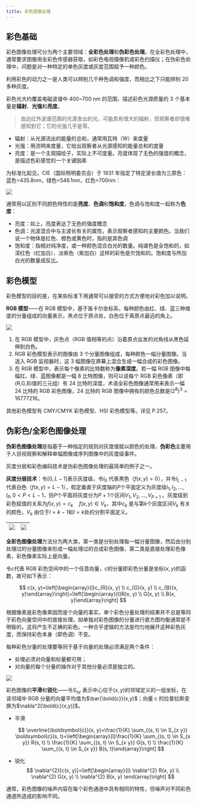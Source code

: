```yaml
---
title: 彩色图像处理
---
```


## 彩色基础

彩色图像处理可分为两个主要领域：**全彩色处理**和**伪彩色处理**。在全彩色处理中，通常要求图像用全彩色传感器获取，如彩色电视摄像机或彩色扫描仪；在伪彩色处理中，问题是对一种特定的单色灰度或灰度范围赋予一种颜色。

利用彩色的动力之一是人类可以辨别几千种色调和强度，而相比之下只能辨别 20 多种灰度。

彩色光大约覆盖电磁波谱中 400~700 nm 的范围，描述彩色光源质量的 3 个基本量是**辐射**、**光强**和**亮度**。

> 由远红外波谱范围的光源发出的光，可能具有很大的辐射，但观察者却很难感知到它；它的光强几乎是零。

-   辐射：从光源流出的能量的总和，通常用瓦特（W）来度量
-   光强：用流明来度量，它给出观察者从光源感知的能量总和的度量
-   亮度：是一个主观描绘子，实际上不可度量。亮度体现了无色的强度的概念，是描述色彩感觉的一个关键因素

为标准化起见，CIE（国际照明委员会）于 1931 年指定了特定波长值为三原色：蓝色=435.8nm，绿色=546.1nm，红色=700nm：

![](https://chua-n.gitee.io/figure-bed/notebook/杂技/CV/81.png)

通常用以区别不同颜色特性的是**亮度**、**色调**和**饱和度**，色调与饱和度一起称为**色度**：

-   亮度：如上，亮度表达了无色的强度概念
-   色调：光波混合中与主波长有关的属性，表示观察者感知的主要颜色。当我们说一个物体是红色、橙色或黄色时，指的是其色调
-   饱和度：指相对纯净度，或一种颜色混合白光的数量。纯谱色是全饱和的，如深红色（红加白）、淡紫色（紫加白）这样的彩色是欠饱和的。饱和度与所加白光的数量成反比。

## 彩色模型

彩色模型的目的是，在某些标准下用通常可以接受的方式方便地对彩色加以说明。

**RGB 模型**——在 RGB 模型中，基于笛卡尔坐标系，每种颜色由红、绿、蓝三种维度的分量组成的向量表示，黑点位于原点处，白色位于离原点最远的角上。

![](https://chua-n.gitee.io/figure-bed/notebook/杂技/CV/82.png)

1. 在 RGB 模型中，灰色点（RGB 值相等的点）沿着原点出发的对角线从黑色延伸到白色。
2. RGB 彩色模型表示的图像由 3 个分量图像组成，每种颜色一幅分量图像。当送入 RGB 监视器时，这 3 幅图像在屏幕上混合生成一幅合成的彩色图像。
3. 在 RGB 模型中，表示每个像素的比特数称为**像素深度**。若一幅 RGB 图像中每幅红、绿、蓝图像都是一幅 8 比特图像，则可以说每个 RGB 彩色像素（即(R,G,B)值的三元组）有 24 比特的深度，术语全彩色图像通常用来表示一幅 24 比特的 RGB 彩色图像，24 比特的 RGB 图像中拥有的颜色总数是$(2^8)^3=16777216$。

其他彩色模型有 CMY/CMYK 彩色模型、HSI 彩色模型等。详见 P.257。

## 伪彩色/全彩色图像处理

**伪彩色图像处理**是指基于一种指定的规则对灰度值赋以颜色的处理，**伪彩色**主要用于人目视观察和解释单幅图像或序列图像中的灰度级事件。

灰度分层和彩色编码技术是伪彩色图像处理的最简单的例子之一。

**灰度分层技术**：令$[0,L−1]$表示灰度级，令$l_0$ 代表黑色（$f(x,y)=0$），并令$l_{L−1}$ 代表白色（$f(x,y)=L−1$），假定垂直于灰度轴的$P$个平面定义为灰度级$l_1,l_2,…,l_P,0<P<L−1$，则$P$个平面将灰度分为$P+1$个区间$V_1,V_2,…,V_{P+1}$ 。灰度级到彩色赋值的关系为$f(x,y)=c_k\quad f(x,y)∈V_k$，其中$c_k$ 是与第$k$个灰度区间$V_k$ 有关的颜色，$V_k$ 由位于$l=k−1$和$l=k$处的分割平面定义。

| ![](https://chua-n.gitee.io/figure-bed/notebook/杂技/CV/83.png) | ![](https://chua-n.gitee.io/figure-bed/notebook/杂技/CV/84.png) |
| --------------------------------------------------------------- | --------------------------------------------------------------- |

**全彩色图像处理**方法分为两大类，第一类是分别处理每一幅分量图像，然后由分别处理过的分量图像来形成一幅处理过的合成彩色图像，第二类是直接处理彩色像素，彩色像素实际上是向量。

令$c$代表 RGB 彩色空间中的一个任意向量，$c$的分量即彩色分量是坐标$(x,y)$的函数，故可如下表示：

$$
c(x, y)=\left[\begin{array}{l}c_{R}(x, y) \\ c_{G}(x, y) \\ c_{B}(x, y)\end{array}\right]=\left[\begin{array}{l}R(x, y) \\ G(x, y) \\ B(x, y)\end{array}\right]
$$

根据像素是彩色像素因而是个向量的事实，单个彩色分量处理的结果并不总是等同于彩色向量空间中的直接处理。如单独对彩色图像的分量进行直方图均衡通常是不明智的，这将产生不正确的彩色。一种合乎逻辑的方法是均匀地展开这种彩色灰度，而保持彩色本身（即色调）不变。

每种彩色分量的处理要等同于基于向量的处理必须满足两个条件：

-   处理必须对向量和标量都可用；
-   对向量的每个分量的操作对于其他分量必须是独立的。

![](https://chua-n.gitee.io/figure-bed/notebook/杂技/CV/85.png)

彩色图像的**平滑**和**锐化**——令$S_{xy}$ 表示中心位于$(x,y)$的邻域定义的一组坐标，在该邻域中 RGB 分量的向量平均值为$\bar{\bold{c}}(x,y)$；向量 c 的拉普拉斯变换为$\nabla^2[\bold{c}(x,y)]$。

-   平滑

    $$
    \overline{\boldsymbol{c}}(x, y)=\frac{1}{K} \sum_{(s, t) \in S_{x y}} \boldsymbol{c}(s, t)=\left[\begin{array}{l}\frac{1}{K} \sum_{(s, t) \in S_{x y}} R(s, t) \\ \frac{1}{K} \sum_{(s, t) \in S_{x y}} G(s, t) \\ \frac{1}{K} \sum_{(s, t) \in S_{x y}} B(s, t)\end{array}\right]
    $$

-   锐化
    $$
    \nabla^{2}[c(x, y)]=\left[\begin{array}{l}
    \nabla^{2} R(x, y) \\
    \nabla^{2} G(x, y) \\
    \nabla^{2} B(x, y)
    \end{array}\right]
    $$

通常，彩色图像的噪声内容在每个彩色通道中具有相同的特性，但噪声对不同彩色通道所造成的影响不同。
